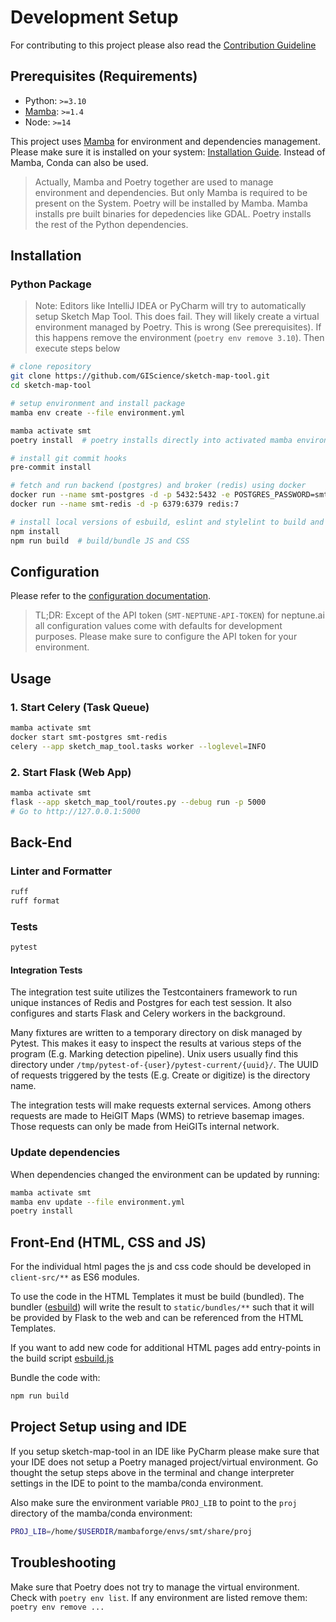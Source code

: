 # Development Setup

For contributing to this project please also read the [Contribution Guideline](/CONTRIBUTING.md)

## Prerequisites (Requirements)

- Python: `>=3.10`
- [Mamba](https://github.com/conda-forge/miniforge#install): `>=1.4`
- Node: `>=14`

This project uses [Mamba](https://github.com/conda-forge/miniforge#install) for environment and dependencies management. Please make sure it is installed on your system: [Installation Guide](https://github.com/conda-forge/miniforge#install). Instead of Mamba, Conda can also be used.

> Actually, Mamba and Poetry together are used to manage environment and dependencies. But only Mamba is required to be present on the System. Poetry will be installed by Mamba. Mamba installs pre built binaries for depedencies like GDAL. Poetry installs the rest of the Python dependencies.

## Installation

### Python Package

> Note: Editors like IntelliJ IDEA or PyCharm will try to automatically setup Sketch Map Tool.
> This does fail. They will likely create a virtual environment managed by Poetry.
> This is wrong (See prerequisites). If this happens remove the environment (`poetry env remove 3.10`).
> Then execute steps below

```bash
# clone repository
git clone https://github.com/GIScience/sketch-map-tool.git
cd sketch-map-tool

# setup environment and install package
mamba env create --file environment.yml

mamba activate smt
poetry install  # poetry installs directly into activated mamba environment

# install git commit hooks
pre-commit install

# fetch and run backend (postgres) and broker (redis) using docker
docker run --name smt-postgres -d -p 5432:5432 -e POSTGRES_PASSWORD=smt -e POSTGRES_USER=smt postgres:15
docker run --name smt-redis -d -p 6379:6379 redis:7

# install local versions of esbuild, eslint and stylelint to build and check JS and CSS
npm install
npm run build  # build/bundle JS and CSS
```

## Configuration

Please refer to the [configuration documentation](/docs/configuration.md).

> TL;DR: Except of the API token (`SMT-NEPTUNE-API-TOKEN`) for neptune.ai all configuration values come with defaults for development purposes. Please make sure to configure the API token for your environment.

## Usage

### 1. Start Celery (Task Queue)

```bash
mamba activate smt
docker start smt-postgres smt-redis
celery --app sketch_map_tool.tasks worker --loglevel=INFO
```

### 2. Start Flask (Web App)

```bash
mamba activate smt
flask --app sketch_map_tool/routes.py --debug run -p 5000
# Go to http://127.0.0.1:5000
```

## Back-End

### Linter and Formatter

```bash
ruff
ruff format
```

### Tests

```bash
pytest
```

#### Integration Tests

The integration test suite utilizes the Testcontainers framework to run unique instances of Redis and Postgres for each test session. It also configures and starts Flask and Celery workers in the background.

Many fixtures are written to a temporary directory on disk managed by Pytest. This makes it easy to inspect the results at various steps of the program (E.g. Marking detection pipeline). Unix users usually find this directory under `/tmp/pytest-of-{user}/pytest-current/{uuid}/`. The UUID of requests triggered by the tests (E.g. Create or digitize) is the directory name.

The integration tests will make requests external services. Among others requests are made to HeiGIT Maps (WMS) to retrieve basemap images. Those requests can only be made from HeiGITs internal network.

### Update dependencies

When dependencies changed the environment can be updated by running:

```bash
mamba activate smt
mamba env update --file environment.yml
poetry install
```

## Front-End (HTML, CSS and JS)

For the individual html pages the js and css code should be developed in `client-src/**` as 
ES6 modules.

To use the code in the HTML Templates it must be build (bundled). The bundler 
([esbuild](https://esbuild.github.io/)) will write the result to `static/bundles/**` 
such that it will be provided by Flask to the web and can be referenced from the HTML Templates.

If you want to add new code for additional HTML pages add entry-points in the build script 
[esbuild.js](../esbuild.js)

Bundle the code with:
```bash
npm run build
```

## Project Setup using and IDE

If you setup sketch-map-tool in an IDE like PyCharm please make sure that your IDE does not setup a Poetry managed project/virtual environment.
Go thought the setup steps above in the terminal and change interpreter settings in the IDE to point to the mamba/conda environment.

Also make sure the environment variable `PROJ_LIB` to point to the `proj` directory of the mamba/conda environment:
```bash
PROJ_LIB=/home/$USERDIR/mambaforge/envs/smt/share/proj
```

## Troubleshooting

Make sure that Poetry does not try to manage the virtual environment. Check with `poetry env list`. If any environment are listed remove them: `poetry env remove ...`
